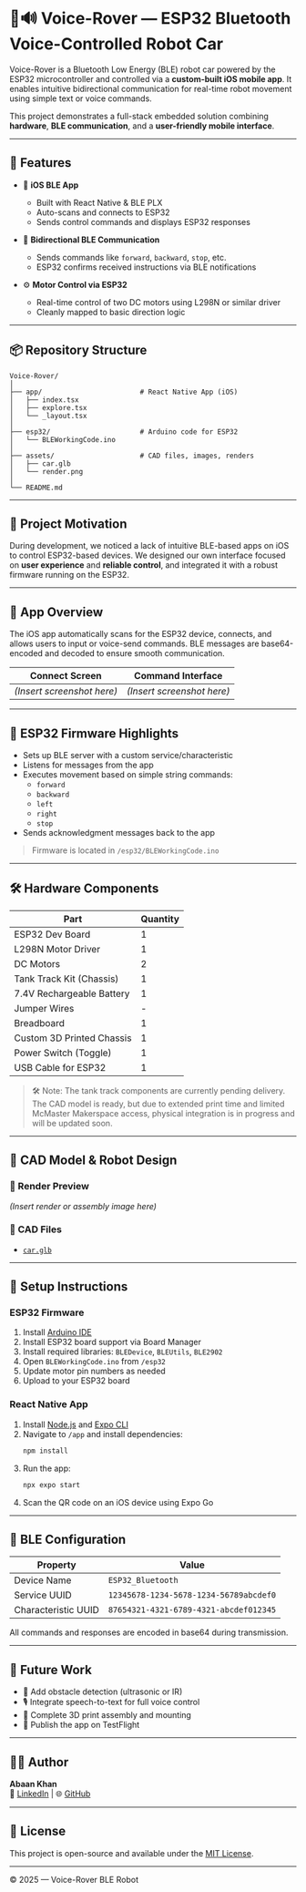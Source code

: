 # 🤖🔊 Voice-Rover — ESP32 Bluetooth Voice-Controlled Robot Car

Voice-Rover is a Bluetooth Low Energy (BLE) robot car powered by the ESP32 microcontroller and controlled via a **custom-built iOS mobile app**. It enables intuitive bidirectional communication for real-time robot movement using simple text or voice commands.

This project demonstrates a full-stack embedded solution combining **hardware**, **BLE communication**, and a **user-friendly mobile interface**.

---

## 🚀 Features

- 📱 **iOS BLE App**
  - Built with React Native & BLE PLX
  - Auto-scans and connects to ESP32
  - Sends control commands and displays ESP32 responses

- 🔁 **Bidirectional BLE Communication**
  - Sends commands like `forward`, `backward`, `stop`, etc.
  - ESP32 confirms received instructions via BLE notifications

- ⚙️ **Motor Control via ESP32**
  - Real-time control of two DC motors using L298N or similar driver
  - Cleanly mapped to basic direction logic

---

## 📦 Repository Structure

```
Voice-Rover/
│
├── app/                        # React Native App (iOS)
│   ├── index.tsx
│   ├── explore.tsx
│   └── _layout.tsx
│
├── esp32/                      # Arduino code for ESP32
│   └── BLEWorkingCode.ino
│
├── assets/                     # CAD files, images, renders
│   ├── car.glb
│   └── render.png
│
└── README.md
```

---

## 🧠 Project Motivation

During development, we noticed a lack of intuitive BLE-based apps on iOS to control ESP32-based devices. We designed our own interface focused on **user experience** and **reliable control**, and integrated it with a robust firmware running on the ESP32.

---

## 📱 App Overview

The iOS app automatically scans for the ESP32 device, connects, and allows users to input or voice-send commands. BLE messages are base64-encoded and decoded to ensure smooth communication.

| Connect Screen | Command Interface |
|----------------|-------------------|
| *(Insert screenshot here)* | *(Insert screenshot here)* |

---

## 🔧 ESP32 Firmware Highlights

- Sets up BLE server with a custom service/characteristic
- Listens for messages from the app
- Executes movement based on simple string commands:
  - `forward`
  - `backward`
  - `left`
  - `right`
  - `stop`
- Sends acknowledgment messages back to the app

> Firmware is located in `/esp32/BLEWorkingCode.ino`

---

## 🛠️ Hardware Components

| Part                         | Quantity |
|------------------------------|----------|
| ESP32 Dev Board              | 1        |
| L298N Motor Driver           | 1        |
| DC Motors                    | 2        |
| Tank Track Kit (Chassis)     | 1        |
| 7.4V Rechargeable Battery    | 1        |
| Jumper Wires                 | -        |
| Breadboard                   | 1        |
| Custom 3D Printed Chassis    | 1        |
| Power Switch (Toggle)        | 1        |
| USB Cable for ESP32          | 1        |

> 🛠️ Note: The tank track components are currently pending delivery. The CAD model is ready, but due to extended print time and limited McMaster Makerspace access, physical integration is in progress and will be updated soon.

---

## 🧩 CAD Model & Robot Design

### 📐 Render Preview  
*(Insert render or assembly image here)*

### 📁 CAD Files  
- [`car.glb`](./assets/car.glb)

---

## 🔧 Setup Instructions

### ESP32 Firmware

1. Install [Arduino IDE](https://www.arduino.cc/en/software)
2. Install ESP32 board support via Board Manager
3. Install required libraries: `BLEDevice`, `BLEUtils`, `BLE2902`
4. Open `BLEWorkingCode.ino` from `/esp32`
5. Update motor pin numbers as needed
6. Upload to your ESP32 board

### React Native App

1. Install [Node.js](https://nodejs.org/) and [Expo CLI](https://docs.expo.dev)
2. Navigate to `/app` and install dependencies:
   ```bash
   npm install
   ```
3. Run the app:
   ```bash
   npx expo start
   ```
4. Scan the QR code on an iOS device using Expo Go

---

## 📡 BLE Configuration

| Property           | Value                                      |
|--------------------|--------------------------------------------|
| Device Name        | `ESP32_Bluetooth`                          |
| Service UUID       | `12345678-1234-5678-1234-56789abcdef0`      |
| Characteristic UUID| `87654321-4321-6789-4321-abcdef012345`      |

All commands and responses are encoded in base64 during transmission.

---

## 🧭 Future Work

- 🔲 Add obstacle detection (ultrasonic or IR)
- 🎙️ Integrate speech-to-text for full voice control
- 🧱 Complete 3D print assembly and mounting
- 📲 Publish the app on TestFlight

---

## 👨‍💻 Author

**Abaan Khan**  
🔗 [LinkedIn](https://www.linkedin.com/) | 🌐 [GitHub](https://github.com/yourusername)

---

## 📄 License

This project is open-source and available under the [MIT License](LICENSE).

---

© 2025 — Voice-Rover BLE Robot
